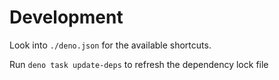 # Development

Look into `./deno.json` for the available shortcuts.

Run `deno task update-deps` to refresh the dependency lock file
